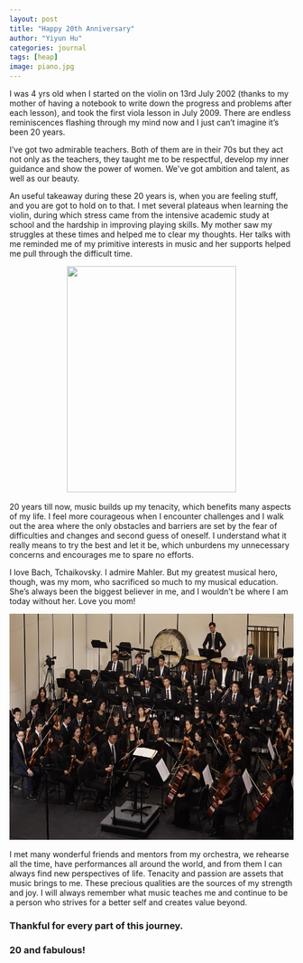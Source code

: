 ```yaml
---
layout: post
title: "Happy 20th Anniversary"
author: "Yiyun Hu"
categories: journal
tags: [heap]
image: piano.jpg
---
```


I was 4 yrs old when I started on the violin on 13rd July 2002 (thanks to my mother of having a notebook to write down the progress and problems after each lesson), and took the first viola lesson in July 2009. There are endless reminiscences flashing through my mind now and I just can’t imagine it’s been 20 years. 

I’ve got two admirable teachers. Both of them are in their 70s but they act not only as the teachers, they taught me to be respectful, develop my inner guidance and show the power of women. We've got ambition and talent, as well as our beauty.

An useful takeaway during these 20 years is, when you are feeling stuff, and you are got to hold on to that. I met several plateaus when learning the violin, during which stress came from the intensive academic study at school and the hardship in improving playing skills. My mother saw my struggles at these times and helped me to clear my thoughts. Her talks with me reminded me of my primitive interests in music and her supports helped me pull through the difficult time. 

<div style="text-align: center;">
<img src="../assets/img/with-mom.jpg"
    width="300"
    height="400">
</div>

20 years till now, music builds up my tenacity, which benefits many aspects of my life. I feel more courageous when I encounter challenges and I walk out the area where the only obstacles and barriers are set by the fear of difficulties and changes and second guess of oneself. I understand what it really means to try the best and let it be, which unburdens my unnecessary concerns and encourages me to spare no efforts.

I love Bach, Tchaikovsky. I admire Mahler. But my greatest musical hero, though, was my mom, who sacrificed so much to my musical education. She’s always been the biggest believer in me, and I wouldn’t be where I am today without her. Love you mom!

<div style="text-align: center;">
<img src="../assets/img/orchestra-1.jpg"
    width="600"
    height="400">
</div>

I met many wonderful friends and mentors from my orchestra, we rehearse all the time, have performances all around the world, and from them I can always find new perspectives of life. Tenacity and passion are assets that music brings to me. These precious qualities are the sources of my strength and joy. I will always remember what music teaches me and continue to be a person who strives for a better self and creates value beyond.


### Thankful for every part of this journey.
### 20 and fabulous!